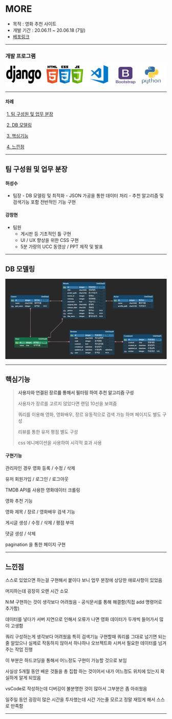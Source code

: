 # MORE 

- 목적 : 영화 추천 사이트
- 개발 기간 : 20.06.11 ~ 20.06.18 (7일)
- [베포링크](http://13.125.197.31/)



---

### 개발 프로그램

![icon](./READMEimg/icon.png)

---

#### 차례

​	[1. 팀 구성원 및 업무 분장](#팀-구성원-및-업무-분장)

​	[2. DB 모델링](#db-모델링) 

​	[3. 핵심기능](#핵심기능)

​	[4. 느낀점](#느낀점)

---

## 팀 구성원 및 업무 분장

#### 허성수

  - 팀장
    		- DB 모델링 및 최적화
    		- JSON 가공을 통한 데이터 처리
    		- 추천 알고리즘 및 검색기능 포함 전반적인 기능 구현



#### 강창현

- 팀원
  - 게시판 등 기초적인 틀 구현
  - UI / UX 향상을 위한 CSS 구현
  - 5분 가량의 UCC 동영상 / PPT 제작 및 발표



---

## DB 모델링

![erd](./READMEimg/erd.png)



---

## 핵심기능

> **사용자와 연결된 장르를 통해서 필터링 하여 추천 알고리즘 구성**
>
> 사용자가 장르를 고르지 않았다면 랜덤 10선을 보여줌
>
> 쿼리를 이용해 영화, 영화배우, 장르 유동적으로 검색 가능 하며 페이지도 별도 구성
>
> 리뷰를 통한 유저 평점 별도 구성
>
> css 에니메이션을 사용하여 시각적 효과 사용



#### 구현기능

관리자인 경우 영화 등록 / 수정 / 삭제

유저 회원가입 / 로그인 / 로그아웃

TMDB API를 사용한 영화데이터 크롤링

영화 추천 기능

영화 제목 / 장르 / 영화배우 검색 기능

게시글 생성 / 수정 / 삭제 / 평점 부여

댓글 생성 / 삭제

pagination 을 통한 페이지 구현



---

## 느낀점

스스로 있었으면 하는걸 구현해서 붙이다 보니 업무 분장에 상당한 애로사항이 있었음

머지하는데 굉장히 오랜 시간 소모

N:M 구현하는 것이 생각보다 어려웠음 - 공식문서를 통해 해결함(직접 add 명령어로 추가함)

데이터를 넣다가 서버 지연으로 인해서 오류가 나면 영화 데이터가 두개씩 들어가서 많이 고생함

쿼리 구성하는게 생각보다 어려웠음 특히 검색기능 구현할때 쿼리를 그대로 넘기면 되는줄 알았으나 실제로 작동하지 않아서 하나하나 오브젝트화 시켜서 필요한 데이터를 넘겨주는 작업 진행

이 부분은 하드코딩을 통해서 어느정도 구현이 가능할 것으로 보임

사실상 5개월 동안 배운 것들을 총 집합 하는 것이어서 내가 어느정도 위치에 있는지 확실하게 알게 되었음

vsCode로 작성하는데 디버깅이 불분명한 것이 많아서 그부분은 좀 아쉬웠음

일주일 동안 굉장히 많은 시간을 투자했는데 시간 가는줄 모르고 정말 재밌게 해서 스스로 만족함



---

